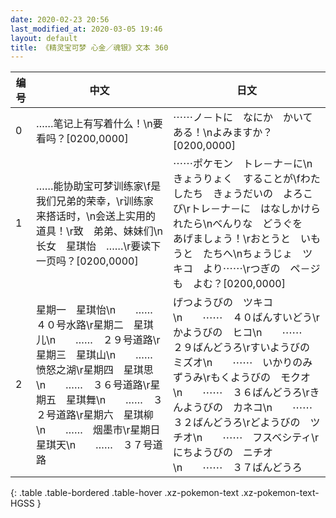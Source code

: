 ```yaml
---
date: 2020-02-23 20:56
last_modified_at: 2020-03-05 19:46
layout: default
title: 《精灵宝可梦 心金／魂银》文本 360
---
```

| 编号 | 中文 | 日文 |
| ---- | ---- | ---- |
| 0 | ……笔记上有写着什么！\n要看吗？[0200,0000] | ⋯⋯ノ－トに　なにか　かいてある！\nよみますか？[0200,0000] |
| 1 | ……能协助宝可梦训练家\f是我们兄弟的荣幸，\r训练家来搭话时，\n会送上实用的道具！\r致　弟弟、妹妹们\n长女　星琪怡　……\r要读下一页吗？[0200,0000] | ⋯⋯ポケモン　トレ－ナ－に\nきょうりょく　することが\fわたしたち　きょうだいの　よろこび\rトレ－ナ－に　はなしかけられたら\nべんりな　どうぐを　あげましょう！\rおとうと　いもうと　たちへ\nちょうじょ　ツキコ　より⋯⋯\rつぎの　ペ－ジも　よむ？[0200,0000] |
| 2 | 星期一　星琪怡\n　　……　４０号水路\r星期二　星琪儿\n　　……　２９号道路\r星期三　星琪山\n　　……　愤怒之湖\r星期四　星琪思\n　　……　３６号道路\r星期五　星琪舞\n　　……　３２号道路\r星期六　星琪柳\n　　……　烟墨市\r星期日　星琪天\n　　……　３７号道路 | げつようびの　ツキコ\n　　⋯⋯　４０ばんすいどう\rかようびの　ヒコ\n　　⋯⋯　２９ばんどうろ\rすいようびの　ミズオ\n　　⋯⋯　いかりのみずうみ\rもくようびの　モクオ\n　　⋯⋯　３６ばんどうろ\rきんようびの　カネコ\n　　⋯⋯　３２ばんどうろ\rどようびの　ツチオ\n　　⋯⋯　フスベシティ\rにちようびの　ニチオ\n　　⋯⋯　３７ばんどうろ |
{: .table .table-bordered .table-hover .xz-pokemon-text .xz-pokemon-text-HGSS }